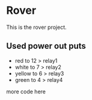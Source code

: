 Rover
=====
This is the rover project.

Used power out puts
-------------------

* red to 12 > relay1
* white to 7 > relay2
* yellow to 6 > relay3
* green to 4 > relay4

more code here
